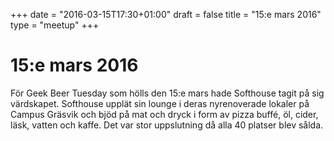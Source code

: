 +++
date = "2016-03-15T17:30+01:00"
draft = false
title = "15:e mars 2016"
type = "meetup"
+++

15:e mars 2016
===
För Geek Beer Tuesday som hölls den 15:e mars hade Softhouse tagit på sig värdskapet. Softhouse upplät sin lounge i deras nyrenoverade lokaler på Campus Gräsvik och bjöd på mat och dryck i form av pizza buffé, öl, cider, läsk, vatten och kaffe. Det var stor uppslutning då alla 40 platser blev sålda.
